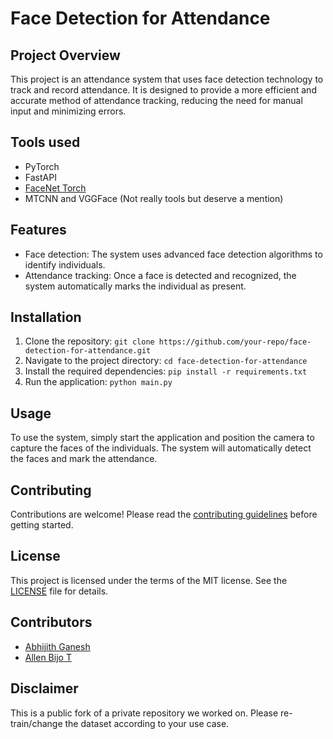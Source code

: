 # Face Detection for Attendance

## Project Overview

This project is an attendance system that uses face detection technology to track and record attendance. It is designed to provide a more efficient and accurate method of attendance tracking, reducing the need for manual input and minimizing errors.

## Tools used

- PyTorch
- FastAPI
- [FaceNet Torch](https://github.com/timesler/facenet-pytorch/)
- MTCNN and VGGFace (Not really tools but deserve a mention)

## Features

- Face detection: The system uses advanced face detection algorithms to identify individuals.
- Attendance tracking: Once a face is detected and recognized, the system automatically marks the individual as present.

## Installation

1. Clone the repository: `git clone https://github.com/your-repo/face-detection-for-attendance.git`
2. Navigate to the project directory: `cd face-detection-for-attendance`
3. Install the required dependencies: `pip install -r requirements.txt`
4. Run the application: `python main.py`

## Usage

To use the system, simply start the application and position the camera to capture the faces of the individuals. The system will automatically detect the faces and mark the attendance.

## Contributing

Contributions are welcome! Please read the [contributing guidelines](CONTRIBUTING.md) before getting started.

## License

This project is licensed under the terms of the MIT license. See the [LICENSE](LICENSE.md) file for details.

## Contributors

- [Abhijith Ganesh](https://github.com/AbhijithGanesh)
- [Allen Bijo T](https://github.com/AllenBijo)

## Disclaimer

This is a public fork of a private repository we worked on. Please re-train/change the dataset according to your use case.